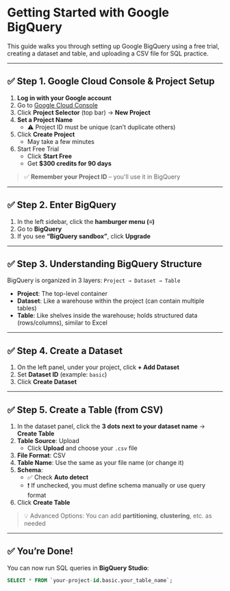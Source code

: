 # Getting Started with Google BigQuery

This guide walks you through setting up Google BigQuery using a free trial, creating a dataset and table, and uploading a CSV file for SQL practice.

---

## ✅ Step 1. Google Cloud Console & Project Setup

1. **Log in with your Google account**
2. Go to [Google Cloud Console](https://console.cloud.google.com/)
3. Click **Project Selector** (top bar) → **New Project**
4. **Set a Project Name**  
   - ⚠️ Project ID must be unique (can’t duplicate others)
5. Click **Create Project**  
   - May take a few minutes
6. Start Free Trial  
   - Click **Start Free**  
   - Get **$300 credits for 90 days**

> ✅ **Remember your Project ID** – you'll use it in BigQuery

---

## ✅ Step 2. Enter BigQuery

1. In the left sidebar, click the **hamburger menu (≡)**  
2. Go to **BigQuery**
3. If you see **“BigQuery sandbox”**, click **Upgrade**

---

## ✅ Step 3. Understanding BigQuery Structure

BigQuery is organized in 3 layers:
`Project → Dataset → Table`


- **Project**: The top-level container
- **Dataset**: Like a warehouse within the project (can contain multiple tables)
- **Table**: Like shelves inside the warehouse; holds structured data (rows/columns), similar to Excel

---

## ✅ Step 4. Create a Dataset

1. On the left panel, under your project, click **+ Add Dataset**
2. Set **Dataset ID** (example: `basic`)
3. Click **Create Dataset**

---

## ✅ Step 5. Create a Table (from CSV)

1. In the dataset panel, click the **3 dots next to your dataset name** → **Create Table**
2. **Table Source**: Upload
   - Click **Upload** and choose your `.csv` file
3. **File Format**: CSV
4. **Table Name**: Use the same as your file name (or change it)
5. **Schema**:
   - ✅ Check **Auto detect**
   - ❗ If unchecked, you must define schema manually or use query format
6. Click **Create Table**

> 💡 Advanced Options: You can add **partitioning**, **clustering**, etc. as needed

---

## ✅ You’re Done!

You can now run SQL queries in **BigQuery Studio**:
```sql
SELECT * FROM `your-project-id.basic.your_table_name`;
